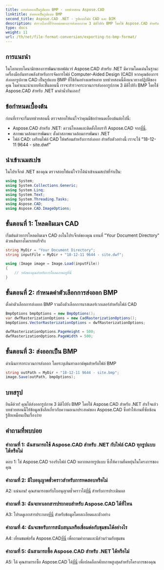 ```yaml
---
title: การส่งออกเป็นรูปแบบ BMP - บทช่วยสอน Aspose.CAD
linktitle: ส่งออกเป็นรูปแบบ BMP
second_title: Aspose.CAD .NET - รูปแบบไฟล์ CAD และ BIM
description: สำรวจโลกที่ไร้รอยต่อของการส่งออกภาพ 3 มิติไปยัง BMP โดยใช้ Aspose.CAD สำหรับ .NET ปฏิบัติตามบทช่วยสอนของเราเพื่อรับประสบการณ์ที่ไม่ยุ่งยาก
type: docs
weight: 11
url: /th/net/file-format-conversion/exporting-to-bmp-format/
---
```

## การแนะนำ

ในโลกแบบไดนามิกของการพัฒนาซอฟต์แวร์ Aspose.CAD สำหรับ .NET มีความโดดเด่นในฐานะเครื่องมืออันทรงพลังสำหรับการจัดการไฟล์ Computer-Aided Design (CAD) หากคุณต้องการส่งออกรูปภาพ CAD เป็นรูปแบบ BMP ที่ใช้กันอย่างแพร่หลาย บทช่วยสอนนี้คือแนวทางปฏิบัติของคุณ ในคำแนะนำแบบทีละขั้นตอนนี้ เราจะสำรวจกระบวนการส่งออกรูปภาพ 3 มิติไปยัง BMP โดยใช้ Aspose.CAD สำหรับ .NET มาดำน้ำกันเถอะ!

## ข้อกำหนดเบื้องต้น

ก่อนที่เราจะเริ่มบทช่วยสอนนี้ ตรวจสอบให้แน่ใจว่าคุณมีข้อกำหนดเบื้องต้นต่อไปนี้:

-  Aspose.CAD สำหรับ .NET: ดาวน์โหลดและติดตั้งไลบรารี Aspose.CAD จาก[ที่นี่](https://releases.aspose.com/cad/net/).
- สภาพแวดล้อมการพัฒนา: ตั้งค่าสภาพแวดล้อมการพัฒนา .NET
- ไฟล์ CAD: เตรียมไฟล์ CAD ให้พร้อมสำหรับการส่งออก สำหรับตัวอย่างนี้ เราจะใช้ "18-12-11 9644 - site.dwf"

## นำเข้าเนมสเปซ

ในโปรเจ็กต์ .NET ของคุณ ตรวจสอบให้แน่ใจว่าได้นำเข้าเนมสเปซที่จำเป็น:

```csharp
using System;
using System.Collections.Generic;
using System.Linq;
using System.Text;
using System.Threading.Tasks;
using Aspose.CAD;
using Aspose.CAD.ImageOptions;
```

## ขั้นตอนที่ 1: โหลดอิมเมจ CAD

เริ่มต้นด้วยการโหลดอิมเมจ CAD ลงในโปรเจ็กต์ของคุณ แทนที่ "Your Document Directory" ด้วยเส้นทางไดเรกทอรีจริง

```csharp
string MyDir = "Your Document Directory";
string inputFile = MyDir + "18-12-11 9644 - site.dwf";

using (Image image = Image.Load(inputFile))
{
    // รหัสของคุณสำหรับการโหลดภาพอยู่ที่นี่
}
```

## ขั้นตอนที่ 2: กำหนดค่าตัวเลือกการส่งออก BMP

ตั้งค่าตัวเลือกการส่งออก BMP รวมถึงตัวเลือกการแรสเตอร์เวกเตอร์สำหรับไฟล์ CAD

```csharp
BmpOptions bmpOptions = new BmpOptions();
var dwfRasterizationOptions = new CadRasterizationOptions();
bmpOptions.VectorRasterizationOptions = dwfRasterizationOptions;

dwfRasterizationOptions.PageHeight = 500;
dwfRasterizationOptions.PageWidth = 500;
```

## ขั้นตอนที่ 3: ส่งออกเป็น BMP

ดำเนินการกระบวนการส่งออก โดยระบุเส้นทางเอาต์พุตสำหรับไฟล์ BMP

```csharp
string outPath = MyDir + "18-12-11 9644 - site.bmp";
image.Save(outPath, bmpOptions);
```

## บทสรุป

ยินดีด้วย! คุณได้ส่งออกรูปภาพ 3 มิติไปยัง BMP โดยใช้ Aspose.CAD สำหรับ .NET สำเร็จแล้ว บทช่วยสอนนี้ให้ข้อมูลเชิงลึกเกี่ยวกับความอเนกประสงค์ของ Aspose.CAD ซึ่งทำให้งานที่ซับซ้อนรู้สึกเหมือนเป็นเรื่องง่าย

## คำถามที่พบบ่อย

### คำถามที่ 1: ฉันสามารถใช้ Aspose.CAD สำหรับ .NET กับไฟล์ CAD ทุกรูปแบบได้หรือไม่

ตอบ 1: ใช่ Aspose.CAD รองรับไฟล์ CAD หลากหลายรูปแบบ ซึ่งให้ความยืดหยุ่นในโครงการของคุณ

### คำถามที่ 2: มีใบอนุญาตชั่วคราวสำหรับการทดสอบหรือไม่

 A2: แน่นอน! คุณสามารถขอรับใบอนุญาตชั่วคราวได้[ที่นี่](https://purchase.aspose.com/temporary-license/) สำหรับการประเมินผล

### คำถามที่ 3: ฉันจะหาเอกสารประกอบสำหรับ Aspose.CAD ได้ที่ไหน

 A3: โปรดดูเอกสารประกอบ[ที่นี่](https://reference.aspose.com/cad/net/) สำหรับข้อมูลโดยละเอียดและตัวอย่าง

### คำถามที่ 4: ฉันจะขอรับการสนับสนุนหรือเชื่อมต่อกับชุมชนได้อย่างไร

 A4: เยี่ยมชมฟอรั่ม Aspose.CAD[ที่นี่](https://forum.aspose.com/c/cad/19) เพื่อถามคำถามและมีส่วนร่วมกับชุมชน

### คำถามที่ 5: ฉันสามารถซื้อ Aspose.CAD สำหรับ .NET ได้หรือไม่

 A5: ได้ คุณสามารถซื้อ Aspose.CAD ได้[ที่นี่](https://purchase.aspose.com/buy) เพื่อปลดล็อกศักยภาพสูงสุดสำหรับโครงการของคุณ
